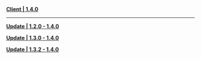 **[Client | 1.4.0](https://autopatchcnws.yuanshen.com/client_app/pc_mihoyo/20210317_67c8f1002bb26672/YuanShen_1.4.0.zip)**

---

**[Update | 1.2.0 - 1.4.0](https://autopatchcnws.yuanshen.com/client_app/update/hk4e_cn/18/1.2.0_1.4.0_diff_s6wkdiZF.zip)**

**[Update | 1.3.0 - 1.4.0](https://autopatchcnws.yuanshen.com/client_app/update/hk4e_cn/18/1.3.0_1.4.0_diff_ir2NV1xs.zip)**

**[Update | 1.3.2 - 1.4.0](https://autopatchcnws.yuanshen.com/client_app/update/hk4e_cn/18/1.3.2_1.4.0_diff_8rY3a0Hs.zip)**
